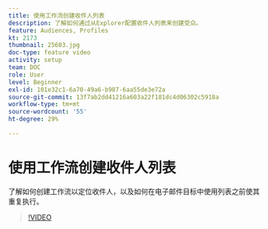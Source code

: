 ```yaml
---
title: 使用工作流创建收件人列表
description: 了解如何通过从Explorer配置收件人列表来创建受众。
feature: Audiences, Profiles
kt: 2173
thumbnail: 25603.jpg
doc-type: feature video
activity: setup
team: DOC
role: User
level: Beginner
exl-id: 101e32c1-6a70-49a6-b987-6aa55de3e72a
source-git-commit: 13f7ab2dd41216a603a22f181dc4d06302c5918a
workflow-type: tm+mt
source-wordcount: '55'
ht-degree: 29%

---
```


# 使用工作流创建收件人列表

了解如何创建工作流以定位收件人，以及如何在电子邮件目标中使用列表之前使其重复执行。

>[!VIDEO](https://video.tv.adobe.com/v/25603?quality=12&learn=on)
